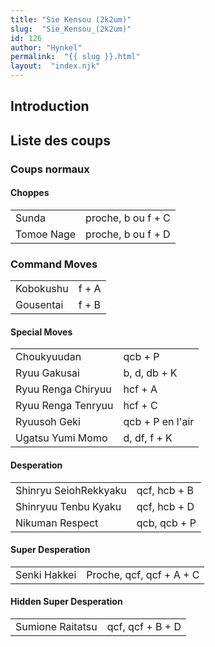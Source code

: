 ```yaml
---
title: "Sie Kensou (2k2um)"
slug:  "Sie_Kensou_(2k2um)"
id: 126
author: "Hynkel"
permalink:  "{{ slug }}.html"
layout:  "index.njk"
---
```


## Introduction

## Liste des coups

### Coups normaux

#### Choppes

|            |                    |
|------------|--------------------|
| Sunda      | proche, b ou f + C |
| Tomoe Nage | proche, b ou f + D |

### Command Moves

|           |       |
|-----------|-------|
| Kobokushu | f + A |
| Gousentai | f + B |

#### Special Moves

|                    |                  |
|--------------------|------------------|
| Choukyuudan        | qcb + P          |
| Ryuu Gakusai       | b, d, db + K     |
| Ryuu Renga Chiryuu | hcf + A          |
| Ryuu Renga Tenryuu | hcf + C          |
| Ryuusoh Geki       | qcb + P en l'air |
| Ugatsu Yumi Momo   | d, df, f + K     |

#### Desperation

|                       |              |
|-----------------------|--------------|
| Shinryu SeiohRekkyaku | qcf, hcb + B |
| Shinryuu Tenbu Kyaku  | qcf, hcb + D |
| Nikuman Respect       | qcb, qcb + P |

#### Super Desperation

|              |                          |
|--------------|--------------------------|
| Senki Hakkei | Proche, qcf, qcf + A + C |

#### Hidden Super Desperation

|                  |                  |
|------------------|------------------|
| Sumione Raitatsu | qcf, qcf + B + D |
